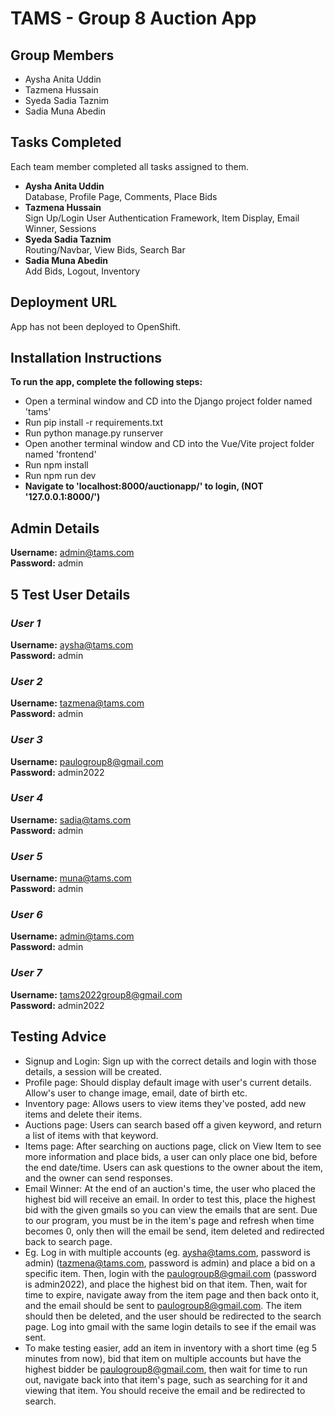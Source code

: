 # TAMS - Group 8 Auction App

## Group Members
- Aysha Anita Uddin
- Tazmena Hussain
- Syeda Sadia Taznim
- Sadia Muna Abedin

## Tasks Completed
Each team member completed all tasks assigned to them. <br>
- **Aysha Anita Uddin** <br>
Database, Profile Page, Comments, Place Bids
- **Tazmena Hussain** <br>
Sign Up/Login User Authentication Framework, Item Display, Email Winner, Sessions
- **Syeda Sadia Taznim** <br>
Routing/Navbar, View Bids, Search Bar
- **Sadia Muna Abedin** <br>
Add Bids, Logout, Inventory

## Deployment URL
App has not been deployed to OpenShift.

## Installation Instructions
**To run the app, complete the following steps:** 
 - Open a terminal window and CD into the Django project folder named 'tams'
 - Run pip install -r requirements.txt
 - Run python manage.py runserver
 - Open another terminal window and CD into the Vue/Vite project folder named 'frontend'
 - Run npm install 
 - Run npm run dev
 - **Navigate to 'localhost:8000/auctionapp/' to login, (NOT '127.0.0.1:8000/')**


## Admin Details
**Username:** admin@tams.com
<br>
**Password:** admin

## 5 Test User Details
### *User 1*
**Username:** aysha@tams.com
<br>
**Password:** admin
<br>
### *User 2*
**Username:** tazmena@tams.com
<br>
**Password:** admin
<br>
### *User 3*
**Username:** paulogroup8@gmail.com
<br>
**Password:** admin2022
### *User 4*
**Username:** sadia@tams.com
<br>
**Password:** admin
<br>
### *User 5*
**Username:** muna@tams.com
<br>
**Password:** admin
### *User 6*
**Username:** admin@tams.com
<br>
**Password:** admin
### *User 7*
**Username:** tams2022group8@gmail.com
<br>
**Password:** admin2022

## Testing Advice
- Signup and Login: Sign up with the correct details and login with those details, a session will be created.
- Profile page: Should display default image with user's current details. Allow's user to change image, email, date of birth etc.
- Inventory page: Allows users to view items they've posted, add new items and delete their items.
- Auctions page: Users can search based off a given keyword, and return a list of items with that keyword.
- Items page: After searching on auctions page, click on View Item to see more information and place bids, a user can only place one bid, before the end date/time. Users can ask questions to the owner about the item, and the owner can send responses.
- Email Winner: At the end of an auction's time, the user who placed the highest bid will receive an email. In order to test this, place the highest bid with the given gmails so you can view the emails that are sent. Due to our program, you must be in the item's page and refresh when time becomes 0, only then will the email be send, item deleted and redirected back to search page.
- Eg. Log in with multiple accounts (eg. aysha@tams.com, password is admin) (tazmena@tams.com, password is admin) and place a bid on a specific item. Then, login with the paulogroup8@gmail.com (password is admin2022), and place the highest bid on that item. Then, wait for time to expire, navigate away from the item page and then back onto it, and the email should be sent to paulogroup8@gmail.com. The item should then be deleted, and the user should be redirected to the search page. Log into gmail with the same login details to see if the email was sent.
- To make testing easier, add an item in inventory with a short time (eg 5 minutes from now), bid that item on multiple accounts but have the highest bidder be paulogroup8@gmail.com, then wait for time to run out, navigate back into that item's page, such as searching for it and viewing that item. You should receive the email and be redirected to search.
